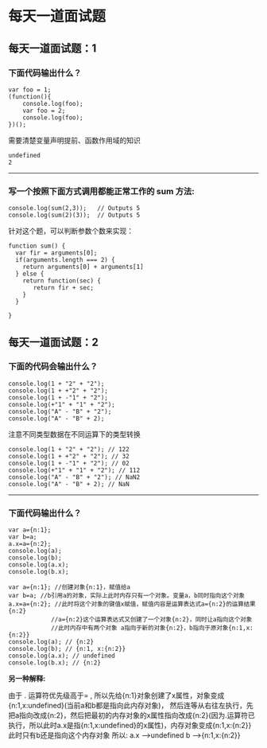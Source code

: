 # 每天一道面试题

## 每天一道面试题：1

### 下面代码输出什么？
```
var foo = 1;
(function(){
	console.log(foo);
	var foo = 2;
	console.log(foo);
})();
```

需要清楚变量声明提前、函数作用域的知识
```
undefined
2
```

***

### 写一个按照下面方式调用都能正常工作的 sum 方法:
```
console.log(sum(2,3));   // Outputs 5
console.log(sum(2)(3));  // Outputs 5
```
针对这个题，可以判断参数个数来实现：
```
function sum() {
  var fir = arguments[0];
  if(arguments.length === 2) {
    return arguments[0] + arguments[1]
  } else {
    return function(sec) {
       return fir + sec;
    }
  }
 
}
```

## 每天一道面试题：2

### 下面的代码会输出什么？

```
console.log(1 + "2" + "2");
console.log(1 + +"2" + "2");
console.log(1 + -"1" + "2");
console.log(+"1" + "1" + "2");
console.log("A" - "B" + "2");
console.log("A" - "B" + 2);
```

注意不同类型数据在不同运算下的类型转换

```
console.log(1 + "2" + "2"); // 122
console.log(1 + +"2" + "2"); // 32
console.log(1 + -"1" + "2"); // 02
console.log(+"1" + "1" + "2"); // 112
console.log("A" - "B" + "2"); // NaN2
console.log("A" - "B" + 2); // NaN
```

***

### 下面代码输出什么？

```
var a={n:1}; 
var b=a; 
a.x=a={n:2}; 
console.log(a);
console.log(b);
console.log(a.x); 
console.log(b.x);
```

```
var a={n:1}; //创建对象{n:1}，赋值给a
var b=a; //b引用a的对象，实际上此时内存只有一个对象。变量a，b同时指向这个对象
a.x=a={n:2}; //此时将这个对象的键值x赋值，赋值内容是运算表达式a={n:2}的运算结果{n:2}
			//a={n:2}这个运算表达式又创建了一个对象{n:2}，同时让a指向这个对象
			//此时内存中有两个对象 a指向于新的对象{n:2}，b指向于原对象{n:1,x:{n:2}}
console.log(a); // {n:2}
console.log(b); // {n:1, x:{n:2}}
console.log(a.x); // undefined
console.log(b.x); // {n:2}
```
**另一种解释:**

由于 . 运算符优先级高于= , 所以先给{n:1}对象创建了x属性，对象变成{n:1,x:undefined}(当前a和b都是指向此内存对象)， 
然后连等从右往左执行，先把a指向改成{n:2}，然后把最初的内存对象的x属性指向改成{n:2}(因为.运算符已执行，所以此时a.x是指{n:1,x:undefined}的x属性)，内存对象变成{n:1,x:{n:2}}
此时只有b还是指向这个内存对象  所以:
a.x  -->undefined
b -->{n:1,x:{n:2}}
